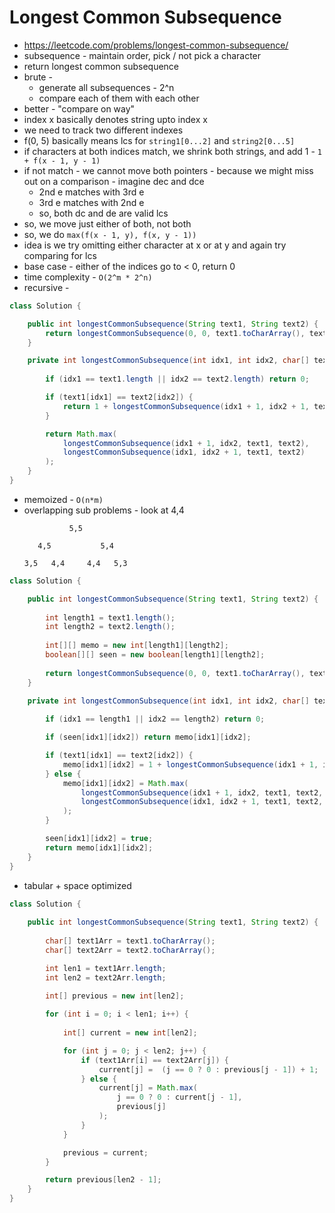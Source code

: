 # Longest Common Subsequence

- https://leetcode.com/problems/longest-common-subsequence/
- subsequence - maintain order, pick / not pick a character
- return longest common subsequence
- brute -
  - generate all subsequences - 2^n
  - compare each of them with each other
- better - "compare on way"
- index x basically denotes string upto index x
- we need to track two different indexes
- f(0, 5) basically means lcs for `string1[0...2]` and `string2[0...5]`
- if characters at both indices match, we shrink both strings, and add 1 - `1 + f(x - 1, y - 1)`
- if not match - we cannot move both pointers - because we might miss out on a comparison - imagine dec and dce
  - 2nd e matches with 3rd e
  - 3rd e matches with 2nd e
  - so, both dc and de are valid lcs
- so, we move just either of both, not both
- so, we do `max(f(x - 1, y), f(x, y - 1))`
- idea is we try omitting either character at x or at y and again try comparing for lcs
- base case - either of the indices go to < 0, return 0
- time complexity - `O(2^m * 2^n)`
- recursive - 

```java
class Solution {

    public int longestCommonSubsequence(String text1, String text2) {
        return longestCommonSubsequence(0, 0, text1.toCharArray(), text2.toCharArray());
    }

    private int longestCommonSubsequence(int idx1, int idx2, char[] text1, char[] text2) {
        
        if (idx1 == text1.length || idx2 == text2.length) return 0;

        if (text1[idx1] == text2[idx2]) {
            return 1 + longestCommonSubsequence(idx1 + 1, idx2 + 1, text1, text2);
        }

        return Math.max(
            longestCommonSubsequence(idx1 + 1, idx2, text1, text2),
            longestCommonSubsequence(idx1, idx2 + 1, text1, text2)
        );
    }
}
```

- memoized - `O(n*m)`
- overlapping sub problems - look at 4,4
  ```
            5,5

     4,5           5,4
  
  3,5   4,4     4,4   5,3
  ```

```java
class Solution {

    public int longestCommonSubsequence(String text1, String text2) {
        
        int length1 = text1.length();
        int length2 = text2.length();
        
        int[][] memo = new int[length1][length2];
        boolean[][] seen = new boolean[length1][length2];
        
        return longestCommonSubsequence(0, 0, text1.toCharArray(), text2.toCharArray(), length1, length2, memo, seen);
    }

    private int longestCommonSubsequence(int idx1, int idx2, char[] text1, char[] text2, int length1, int length2, int[][] memo, boolean[][] seen) {
        
        if (idx1 == length1 || idx2 == length2) return 0;

        if (seen[idx1][idx2]) return memo[idx1][idx2];

        if (text1[idx1] == text2[idx2]) {
            memo[idx1][idx2] = 1 + longestCommonSubsequence(idx1 + 1, idx2 + 1, text1, text2, length1, length2, memo, seen);
        } else {
            memo[idx1][idx2] = Math.max(
                longestCommonSubsequence(idx1 + 1, idx2, text1, text2, length1, length2, memo, seen),
                longestCommonSubsequence(idx1, idx2 + 1, text1, text2, length1, length2, memo, seen)
            );
        }

        seen[idx1][idx2] = true;
        return memo[idx1][idx2];
    }
}
```

- tabular + space optimized

```java
class Solution {
    
    public int longestCommonSubsequence(String text1, String text2) {
        
        char[] text1Arr = text1.toCharArray();
        char[] text2Arr = text2.toCharArray();

        int len1 = text1Arr.length;
        int len2 = text2Arr.length;

        int[] previous = new int[len2];
        
        for (int i = 0; i < len1; i++) {
            
            int[] current = new int[len2];

            for (int j = 0; j < len2; j++) {
                if (text1Arr[i] == text2Arr[j]) {
                    current[j] =  (j == 0 ? 0 : previous[j - 1]) + 1;
                } else {
                    current[j] = Math.max(
                        j == 0 ? 0 : current[j - 1],
                        previous[j]
                    );
                }
            }

            previous = current;
        }

        return previous[len2 - 1];
    }
}
```
